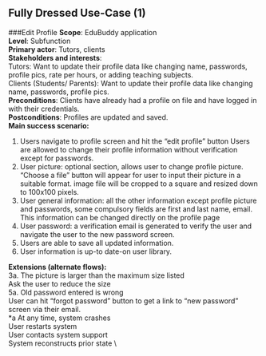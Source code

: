 ## Fully Dressed Use-Case (1)

###Edit Profile
**Scope**: EduBuddy application \
**Level**: Subfunction \
**Primary actor**: Tutors, clients \
**Stakeholders and interests**: \
Tutors: Want to update their profile data like changing name, passwords, profile pics, rate per hours, or adding teaching subjects. \
Clients (Students/ Parents): Want to update their profile data like changing name, passwords, profile pics. \
**Preconditions**: Clients have already had a profile on file and have logged in with their credentials.\
**Postconditions**:
Profiles are updated and saved. \
**Main success scenario:**
1. Users navigate to profile screen and hit the “edit profile” button
Users are allowed to change their profile information without verification except for passwords.
2. User picture: optional section, allows user to change profile picture. “Choose a file” button will appear for user to input their picture in a suitable format.
image file will be cropped to a square and resized down to 100x100 pixels.
3. User general information: all the other information except profile picture and passwords, some compulsory fields are first and last name, email. This information can be changed directly on the profile page
4. User password: a verification email is generated to verify the user and navigate the user to the new password screen.
5. Users are able to save all updated information.
6. User information is up-to date-on user library.

**Extensions (alternate flows):** \
3a. The picture is larger than the maximum size listed \
Ask the user to reduce the size \
5a. Old password entered is wrong \
User can hit “forgot password” button to get a link to “new password” screen via their email. \
*a At any time, system crashes \
User restarts system \
User contacts system support \
System reconstructs prior state \

